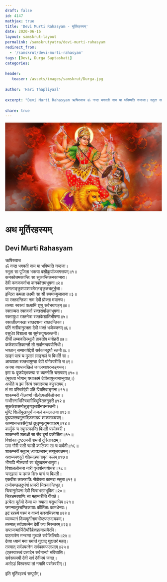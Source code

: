 ```yaml
---
draft: false
id: 4147    
mathjax: true    
title: 'Devi Murti Rahasyam - मूर्तिरहस्यम्'    
date: 2020-06-16    
layout: samskrut-layout 
permalink: /samskrutyatra/devi-murti-rahasyam
redirect_from: 
  - '/samskrut/devi-murti-rahasyam'
tags: [Devi, Durga Saptashati]    
categories:    
    
header:    
   teaser: /assets/images/samskrut/Durga.jpg    
    
author: 'Hari Thapliyaal'    
    
excerpt: "Devi Murti Rahasyam ऋषिरुवाच ॐ नन्दा भगवती नाम या भविष्यति नन्दजा। स्तुता सा पूजिता भक्त्या वशीकुर्याज्जगत्त्रयम्॥१॥ कनकोत्तमकान्तिः सा सुकान्तिकनकाम्बरा। देवी कनकवर्णाभा कनकोत्तमभूषणा॥२॥ कमलाङ्कुशपाशाब्जैरलङ्कृतचतुर्भुजा। इन्दिरा कमला लक्ष्मीः सा श्री रुक्माम्बुजासना॥३॥ या रक्तदन्तिका नाम देवी प्रोक्ता मयानघ। तस्याः स्वरूपं वक्ष्यामि शृणु"
    
share: true    
---
```

![](/assets/images/samskrut/Durga.jpg)    
    
# अथ मूर्तिरहस्यम्    
## Devi Murti Rahasyam    
    
ऋषिरुवाच    
ॐ नन्दा भगवती नाम या भविष्यति नन्दजा।    
स्तुता सा पूजिता भक्त्या वशीकुर्याज्जगत्त्रयम्॥१॥    
कनकोत्तमकान्तिः सा सुकान्तिकनकाम्बरा।    
देवी कनकवर्णाभा कनकोत्तमभूषणा॥२॥    
कमलाङ्कुशपाशाब्जैरलङ्कृतचतुर्भुजा।    
इन्दिरा कमला लक्ष्मीः सा श्री रुक्माम्बुजासना॥३॥    
या रक्तदन्तिका नाम देवी प्रोक्ता मयानघ।    
तस्याः स्वरूपं वक्ष्यामि शृणु सर्वभयापहम्॥४॥    
रक्ताम्बरा रक्तवर्णा रक्तसर्वाङ्गभूषणा।    
रक्तायुधा रक्तनेत्रा रक्तकेशातिभीषणा॥५॥    
रक्ततीक्ष्णनखा रक्तदशना रक्तदन्तिका।    
पतिं नारीवानुरक्ता देवी भक्तं भजेज्जनम्॥६॥    
वसुधेव विशाला सा सुमेरुयुगलस्तनी।    
दीर्घौ लम्बावतिस्थूलौ तावतीव मनोहरौ॥७॥    
कर्कशावतिकान्तौ तौ सर्वानन्दपयोनिधी।    
भक्तान् सम्पाययेद्देवी सर्वकामदुघौ स्तनौ॥८॥    
खड्गं पात्रं च मुसलं लाङ्गलं च बिभर्ति सा।    
आख्याता रक्तचामुण्डा देवी योगेश्‍वरीति च॥९॥    
अनया व्याप्तमखिलं जगत्स्थावरजङ्गमम्।    
इमां यः पूजयेद्भक्त्या स व्याप्नोति चराचरम्॥१०॥    
(भुक्त्वा भोगान् यथाकामं देवीसायुज्यमाप्नुयात्।)    
अधीते य इमं नित्यं रक्तदन्त्या वपुःस्तवम्।    
तं सा परिचरेद्देवी पतिं प्रियमिवाङ्गना॥११॥    
शाकम्भरी नीलवर्णा नीलोत्पलविलोचना।    
गम्भीरनाभिस्त्रिवलीविभूषिततनूदरी॥१२॥    
सुकर्कशसमोत्तुङ्गवृत्तपीनघनस्तनी।    
मुष्टिं शिलीमुखापूर्णं कमलं कमलालया॥१३॥    
पुष्पपल्लवमूलादिफलाढ्यं शाकसञ्चयम्।    
काम्यानन्तरसैर्युक्तं क्षुत्तृण्मृत्युभयापहम्॥१४॥    
कार्मुकं च स्फुरत्कान्ति बिभ्रती परमेश्‍वरी।    
शाकम्भरी शताक्षी सा सैव दुर्गा प्रकीर्तिता॥१५॥    
विशोका दुष्टदमनी शमनी दुरितापदाम्।    
उमा गौरी सती चण्डी कालिका सा च पार्वती॥१६॥    
शाकम्भरीं स्तुवन् ध्यायञ्जपन् सम्पूजयन्नमन्।    
अक्षय्यमश्‍नुते शीघ्रमन्नपानामृतं फलम्॥१७॥    
भीमापि नीलवर्णा सा दंष्ट्रादशनभासुरा।    
विशाललोचना नारी वृत्तपीनपयोधरा॥१८॥    
चन्द्रहासं च डमरुं शिरः पात्रं च बिभ्रती।    
एकवीरा कालरात्रिः सैवोक्ता कामदा स्तुता॥१९॥    
तजोमण्डलदुर्धर्षा भ्रामरी चित्रकान्तिभृत्।    
चित्रानुलेपना देवी चित्राभरणभूषिता॥२०॥    
चित्रभ्रमरपाणिः सा महामारीति गीयते।    
इत्येता मूर्तयो देव्या याः ख्याता वसुधाधिप॥२१॥    
जगन्मातुश्‍चण्डिकायाः कीर्तिताः कामधेनवः।    
इदं रहस्यं परमं न वाच्यं कस्यचित्त्वया॥२२॥    
व्याख्यानं दिव्यमूर्तीनामभीष्टफलदायकम्।    
तस्मात् सर्वप्रयत्‍‌नेन देवीं जप निरन्तरम्॥२३॥    
सप्तजन्मार्जितैर्घोरै‌र्ब्रह्महत्यासमैरपि।    
पाठमात्रेण मन्त्राणां मुच्यते सर्वकिल्बिषैः॥२४॥    
देव्या ध्यानं मया ख्यातं गुह्याद् गुह्यतरं महत्।    
तस्मात् सर्वप्रयत्‍‌नेन सर्वकामफलप्रदम्॥२५॥    
(एतस्यास्त्वं प्रसादेन सर्वमान्यो भविष्यसि।    
सर्वरूपमयी देवी सर्वं देवीमयं जगत्।    
अतोऽहं विश्‍वरूपां तां नमामि परमेश्‍वरीम्।)    
    
इति मूर्तिरहस्यं सम्पूर्णम्।    
    
